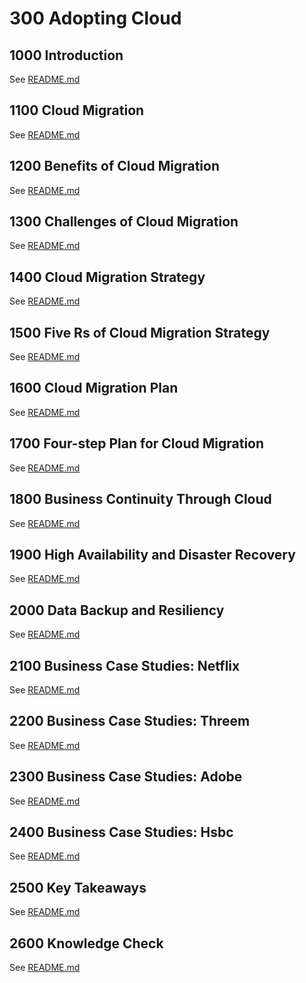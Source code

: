 # 300 Adopting Cloud

## 1000 Introduction

See [README.md](./1000/README.md)

## 1100 Cloud Migration

See [README.md](./1100/README.md)

## 1200 Benefits of Cloud Migration

See [README.md](./1200/README.md)

## 1300 Challenges of Cloud Migration

See [README.md](./1300/README.md)

## 1400 Cloud Migration Strategy

See [README.md](./1400/README.md)

## 1500  Five Rs of Cloud Migration Strategy

See [README.md](./1500/README.md)

## 1600 Cloud Migration Plan

See [README.md](./1600/README.md)

## 1700 Four-step Plan for Cloud Migration

See [README.md](./1700/README.md)

## 1800 Business Continuity Through Cloud

See [README.md](./1800/README.md)

## 1900 High Availability and Disaster Recovery

See [README.md](./1900/README.md)

## 2000 Data Backup and Resiliency

See [README.md](./2000/README.md)

## 2100 Business Case Studies: Netflix

See [README.md](./2100/README.md)

## 2200 Business Case Studies: Threem

See [README.md](./2200/README.md)

## 2300 Business Case Studies: Adobe

See [README.md](./2300/README.md)

## 2400 Business Case Studies: Hsbc

See [README.md](./2400/README.md)

## 2500 Key Takeaways

See [README.md](./2500/README.md)

## 2600 Knowledge Check

See [README.md](./2600/README.md)
